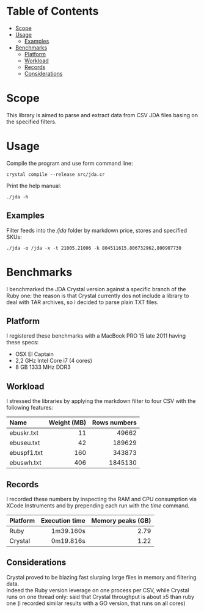 # Table of Contents
* [Scope](#scope)
* [Usage](#usage)
  * [Examples](#examples)
* [Benchmarks](#benchmarks)
  * [Platform](#platform)
  * [Workload](#workload)
  * [Records](#records)
  * [Considerations](#considerations)

# Scope
This library is aimed to parse and extract data from CSV JDA files basing on the specified filters.

# Usage
Compile the program and use form command line:
```
crystal compile --release src/jda.cr
```

Print the help manual:
```
./jda -h
```

## Examples
Filter feeds into the */jda* folder by markdown price, stores and specified SKUs:
```
./jda -o /jda -x -t 21005,21006 -k 804511615,806732962,800907730
```

# Benchmarks
I benchmarked the JDA Crystal version against a specific branch of the Ruby one: the reason is that Crystal currently dos not include a library to deal with TAR archives, so i decided to parse plain TXT files.

## Platform
I registered these benchmarks with a MacBook PRO 15 late 2011 having these specs:
* OSX El Captain
* 2,2 GHz Intel Core i7 (4 cores)
* 8 GB 1333 MHz DDR3

## Workload
I stressed the libraries by applying the markdown filter to four CSV with the following features:
 
| Name                   |     Weight (MB) |    Rows numbers |
| :--------------------- | --------------: | --------------: |
| ebuskr.txt             |             11  |          49662  |
| ebuseu.txt             |             42  |         189629  |
| ebuspf1.txt            |            160  |         343873  |
| ebuswh.txt             |            406  |        1845130  |

## Records
I recorded these numbers by inspecting the RAM and CPU consumption via XCode Instruments and by prepending each run with the *time* command.  

| Platform               |        Execution time  |     Memory peaks (GB) |
| :--------------------- | ---------------------: | --------------------: |
| Ruby                   |             1m39.160s  |                 2.79  |
| Crystal                |             0m19.816s  |                 1.22  |

## Considerations
Crystal proved to be blazing fast slurping large files in memory and filtering data.  
Indeed the Ruby version leverage on one process per CSV, while Crystal runs on one thread only: said that Crystal throughput is about x5 than ruby one (i recorded similar results with a GO version, that runs on all cores) 
